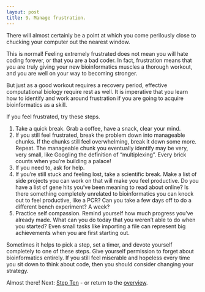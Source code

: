 ```yaml
---
layout: post
title: 9. Manage frustration.
---
```

There will almost certainly be a point at which you come perilously close to chucking your computer out the nearest window.

This is normal! Feeling extremely frustrated does not mean you will hate coding forever, or that you are a bad coder. In fact, frustration means that you are truly giving your new bioinformatics muscles a thorough workout, and you are well on your way to becoming stronger. 

But just as a good workout requires a recovery period, effective computational biology require rest as well. It is imperative that you learn how to identify and work around frustration if you are going to acquire bioinformatics as a skill.

If you feel frustrated, try these steps.
1.	Take a quick break. Grab a coffee, have a snack, clear your mind.
2.	If you still feel frustrated, break the problem down into manageable chunks. If the chunks still feel overwhelming, break it down some more. Repeat. The manageable chunk you eventually identify may be very, very small, like Googling the definition of “multiplexing”. Every brick counts when you’re building a palace!
3.	If you need to, ask for help.
4.	If you’re still stuck and feeling lost, take a scientific break. Make a list of side projects you can work on that will make you feel productive. Do you have a list of gene hits you’ve been meaning to read about online? Is there something completely unrelated to bioinformatics you can knock out to feel productive, like a PCR? Can you take a few days off to do a different bench experiment? A week?
5.	Practice self compassion. Remind yourself how much progress you’ve already made. What can you do today that you weren’t able to do when you started? Even small tasks like importing a file can represent big achievements when you are first starting out.

Sometimes it helps to pick a step, set a timer, and devote yourself completely to one of these steps. Give yourself permission to forget about bioinformatics entirely. If you still feel miserable and hopeless every time you sit down to think about code, then you should consider changing your strategy.

Almost there! Next: [Step Ten](https://kmuench.github.io/2020/03/18/step-10/) - or return to the [overview](https://kmuench.github.io/2020/03/18/ten-steps-to-bioinf/).

